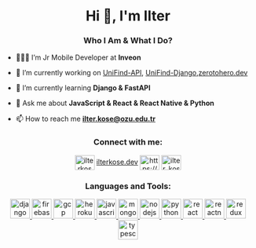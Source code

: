 <h1 align="center">Hi 👋, I'm Ilter</h1>
<h3 align="center">Who I Am & What I Do?</h3>

- 👨🏽‍💻 I’m Jr Mobile Developer at **Inveon**

- 🔭 I’m currently working on [UniFind-API](https://github.com/ilter/UniFind-API),  [UniFind-Django](https://github.com/ilter/UniFind-Django),[zerotohero.dev](https://github.com/zerotohero-dev/)

- 🌱 I’m currently learning **Django & FastAPI**

- 💬 Ask me about **JavaScript & React & React Native & Python**

- 📫 How to reach me **ilter.kose@ozu.edu.tr**

<h3 align="center">Connect with me:</h3>
<p align="center">
<a href="https://linkedin.com/in/ilterkose" target="blank"><img align="center" src="https://cdn.jsdelivr.net/npm/simple-icons@3.0.1/icons/linkedin.svg" alt="ilterkose" height="30" width="40" /></a>
 <a href="ilterkose.dev" target="blank">ilterkose.dev</a>
<a href="https://discord.gg/https://discord.gg/uXjjTsgagW" target="blank"><img align="center" src="https://cdn.jsdelivr.net/npm/simple-icons@3.0.1/icons/discord.svg" alt="https://discord.gg/uXjjTsgagW" height="30" width="40" /></a>
  <a href="https://www.hackerrank.com/ilter_kose" target="blank"><img align="center" src="https://cdn.jsdelivr.net/npm/simple-icons@3.0.1/icons/hackerrank.svg" alt="ilter_kose" height="30" width="40" /></a>
</p>

<h3 align="center">Languages and Tools:</h3>
<p align="center"> <a href="https://www.djangoproject.com/" target="_blank"> <img src="https://devicons.github.io/devicon/devicon.git/icons/django/django-original.svg" alt="django" width="40" height="40"/> </a> <a href="https://firebase.google.com/" target="_blank"> <img src="https://www.vectorlogo.zone/logos/firebase/firebase-icon.svg" alt="firebase" width="40" height="40"/> </a> <a href="https://cloud.google.com" target="_blank"> <img src="https://www.vectorlogo.zone/logos/google_cloud/google_cloud-icon.svg" alt="gcp" width="40" height="40"/> </a> <a href="https://heroku.com" target="_blank"> <img src="https://www.vectorlogo.zone/logos/heroku/heroku-icon.svg" alt="heroku" width="40" height="40"/> </a> <a href="https://developer.mozilla.org/en-US/docs/Web/JavaScript" target="_blank"> <img src="https://devicons.github.io/devicon/devicon.git/icons/javascript/javascript-original.svg" alt="javascript" width="40" height="40"/> </a> <a href="https://www.mongodb.com/" target="_blank"> <img src="https://devicons.github.io/devicon/devicon.git/icons/mongodb/mongodb-original-wordmark.svg" alt="mongodb" width="40" height="40"/> </a> <a href="https://nodejs.org" target="_blank"> <img src="https://devicons.github.io/devicon/devicon.git/icons/nodejs/nodejs-original-wordmark.svg" alt="nodejs" width="40" height="40"/> </a> <a href="https://www.python.org" target="_blank"> <img src="https://devicons.github.io/devicon/devicon.git/icons/python/python-original.svg" alt="python" width="40" height="40"/> </a> <a href="https://reactjs.org/" target="_blank"> <img src="https://devicons.github.io/devicon/devicon.git/icons/react/react-original-wordmark.svg" alt="react" width="40" height="40"/> </a> <a href="https://reactnative.dev/" target="_blank"> <img src="https://reactnative.dev/img/header_logo.svg" alt="reactnative" width="40" height="40"/> </a> <a href="https://redux.js.org" target="_blank"> <img src="https://devicons.github.io/devicon/devicon.git/icons/redux/redux-original.svg" alt="redux" width="40" height="40"/> </a> <a href="https://www.typescriptlang.org/" target="_blank"> <img src="https://devicons.github.io/devicon/devicon.git/icons/typescript/typescript-original.svg" alt="typescript" width="40" height="40"/> </a> </p>


